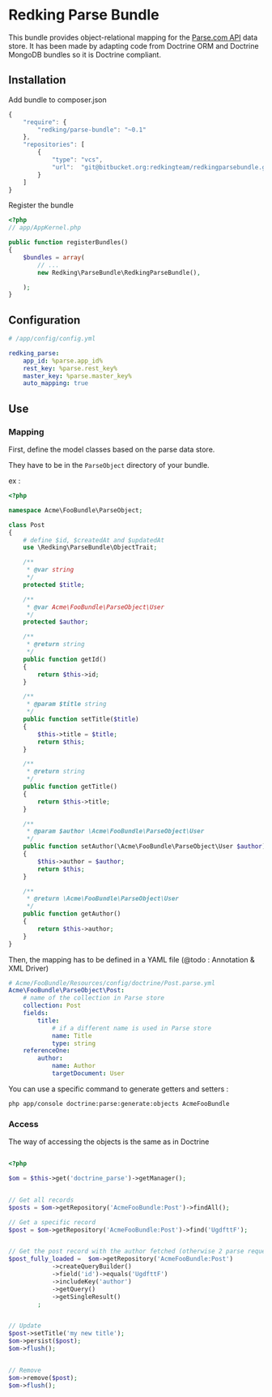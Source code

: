 Redking Parse Bundle
====================

This bundle provides object-relational mapping for the [Parse.com API](https://parse.com/docs/php/guide) data store.
It has been made by adapting code from Doctrine ORM and Doctrine MongoDB bundles so it is Doctrine compliant.

## Installation

Add bundle to composer.json


```js
{
    "require": {
        "redking/parse-bundle": "~0.1"
    },
    "repositories": [
        {
            "type": "vcs",
            "url":  "git@bitbucket.org:redkingteam/redkingparsebundle.git"
        }
    ]
}
```

Register the bundle

``` php
<?php
// app/AppKernel.php

public function registerBundles()
{
    $bundles = array(
        // ...
        new Redking\ParseBundle\RedkingParseBundle(),

    );
}
```

## Configuration

```yaml
# /app/config/config.yml

redking_parse:
    app_id: %parse.app_id%
    rest_key: %parse.rest_key%
    master_key: %parse.master_key%
    auto_mapping: true

```

## Use


### Mapping

First, define the model classes based on the parse data store.

They have to be in the `ParseObject` directory of your bundle.

ex : 

```php
<?php

namespace Acme\FooBundle\ParseObject;

class Post
{
    # define $id, $createdAt and $updatedAt
    use \Redking\ParseBundle\ObjectTrait;

    /**
     * @var string
     */
    protected $title;

    /**
     * @var Acme\FooBundle\ParseObject\User
     */
    protected $author;

    /**
     * @return string
     */
    public function getId()
    {
        return $this->id;
    }

    /**
     * @param $title string
     */
    public function setTitle($title)
    {
        $this->title = $title;
        return $this;
    }

    /**
     * @return string
     */
    public function getTitle()
    {
        return $this->title;
    }

    /**
     * @param $author \Acme\FooBundle\ParseObject\User
     */
    public function setAuthor(\Acme\FooBundle\ParseObject\User $author)
    {
        $this->author = $author;
        return $this;
    }

    /**
     * @return \Acme\FooBundle\ParseObject\User
     */
    public function getAuthor()
    {
        return $this->author;
    }
}
```

Then, the mapping has to be defined in a YAML file (@todo : Annotation & XML Driver)

```yaml
# Acme/FooBundle/Resources/config/doctrine/Post.parse.yml
Acme\FooBundle\ParseObject\Post:
    # name of the collection in Parse store
    collection: Post
    fields:
        title:
            # if a different name is used in Parse store
            name: Title
            type: string
    referenceOne:
        author:
            name: Author
            targetDocument: User

```

You can use a specific command to generate getters and setters : 

`php app/console doctrine:parse:generate:objects AcmeFooBundle`


### Access

The way of accessing the objects is the same as in Doctrine

``` php

<?php

$om = $this->get('doctrine_parse')->getManager();


// Get all records
$posts = $om->getRepository('AcmeFooBundle:Post')->findAll();

// Get a specific record
$post = $om->getRepository('AcmeFooBundle:Post')->find('UgdfttF');


// Get the post record with the author fetched (otherwise 2 parse request are executed)
$post_fully_loaded =  $om->getRepository('AcmeFooBundle:Post')
            ->createQueryBuilder()
            ->field('id')->equals('UgdfttF')
            ->includeKey('author')
            ->getQuery()
            ->getSingleResult()
        ;


// Update
$post->setTitle('my new title');
$om->persist($post);
$om->flush();


// Remove
$om->remove($post);
$om->flush();

```
